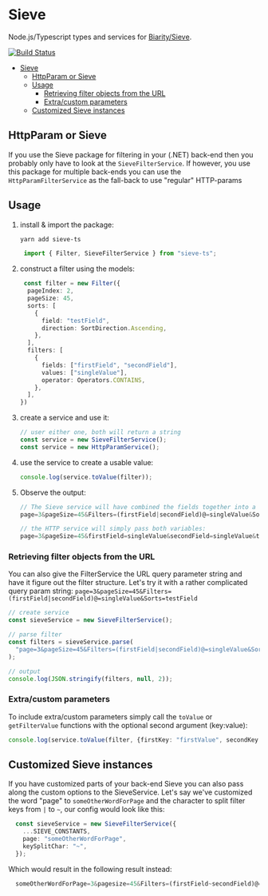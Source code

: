 # Sieve

Node.js/Typescript types and services for [Biarity/Sieve](https://github.com/Biarity/Sieve).

[![Build Status](https://ci.mastermindzh.tech/api/badges/Mastermindzh/sieve-ts/status.svg)](https://ci.mastermindzh.tech/Mastermindzh/sieve-ts)

<!-- toc -->

- [Sieve](#sieve)
  - [HttpParam or Sieve](#httpparam-or-sieve)
  - [Usage](#usage)
    - [Retrieving filter objects from the URL](#retrieving-filter-objects-from-the-url)
    - [Extra/custom parameters](#extracustom-parameters)
  - [Customized Sieve instances](#customized-sieve-instances)

<!-- tocstop -->

## HttpParam or Sieve

If you use the Sieve package for filtering in your (.NET) back-end then you probably only have to look at the `SieveFilterService`.
If however, you use this package for multiple back-ends you can use the `HttpParamFilterService` as the fall-back to use "regular" HTTP-params

## Usage

1. install & import the package:

   ```sh
   yarn add sieve-ts
   ```

   ```ts
    import { Filter, SieveFilterService } from "sieve-ts";
   ```

2. construct a filter using the models:

    ```ts
     const filter = new Filter({
      pageIndex: 2,
      pageSize: 45,
      sorts: [
        {
          field: "testField",
          direction: SortDirection.Ascending,
        },
      ],
      filters: [
        {
          fields: ["firstField", "secondField"],
          values: ["singleValue"],
          operator: Operators.CONTAINS,
        },
      ],
    })
    ```

3. create a service and use it:

    ```ts
    // user either one, both will return a string
    const service = new SieveFilterService();
    const service = new HttpParamService();
    ```

4. use the service to create a usable value:

    ```ts
    console.log(service.toValue(filter));
    ```

5. Observe the output:

    ```ts
    // The Sieve service will have combined the fields together into a single filter:
    page=3&pageSize=45&Filters=(firstField|secondField)@=singleValue&Sorts=testField

    // the HTTP service will simply pass both variables:
    page=3&pageSize=45&firstField=singleValue&secondField=singleValue&testField=+
    ```

### Retrieving filter objects from the URL

You can also give the FilterService the URL query parameter string and have it figure out the filter structure.
Let's try it with a rather complicated query param string: `page=3&pageSize=45&Filters=(firstField|secondField)@=singleValue&Sorts=testField`

```ts
// create service
const sieveService = new SieveFilterService();

// parse filter
const filters = sieveService.parse(
  "page=3&pageSize=45&Filters=(firstField|secondField)@=singleValue&Sorts=testField",
);

// output
console.log(JSON.stringify(filters, null, 2));
```

### Extra/custom parameters

To include extra/custom parameters simply call the `toValue` or `getFilterValue` functions with the optional second argument (key:value):

```ts
console.log(service.toValue(filter, {firstKey: "firstValue", secondKey: "secondValue"}));
```

## Customized Sieve instances

If you have customized parts of your back-end Sieve you can also pass along the custom options to the SieveService.
Let's say we've customized the word "page" to `someOtherWordForPage` and the character to split filter keys from `|` to `~`, our config would look like this:

```ts
  const sieveService = new SieveFilterService({
    ...SIEVE_CONSTANTS,
    page: "someOtherWordForPage",
    keySplitChar: "~",
  });
```

Which would result in the following result instead:

```ts
  someOtherWordForPage=3&pagesize=45&Filters=(firstField~secondField)@=singleValue&Sorts=testField
```
